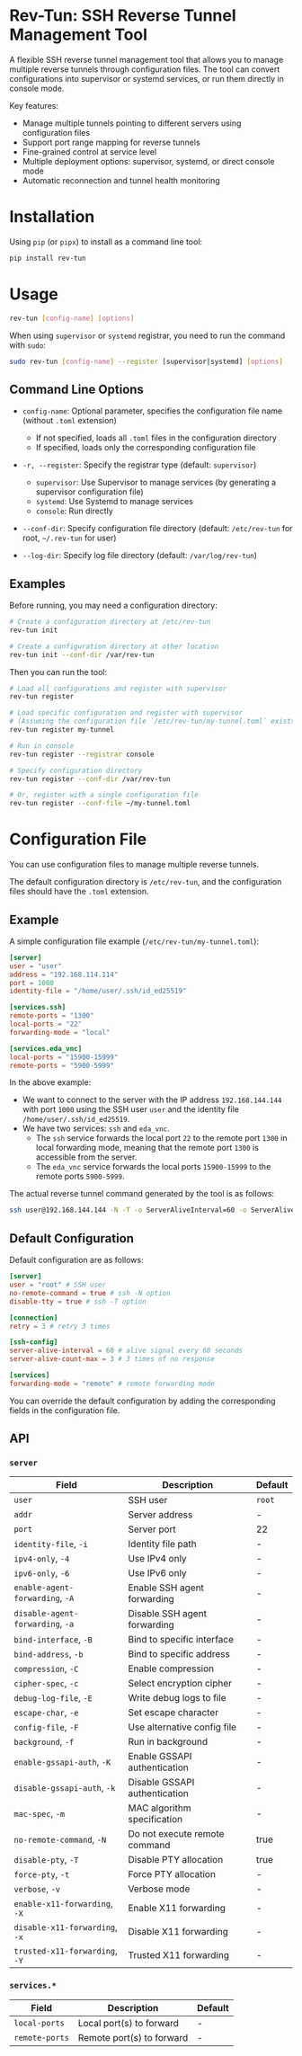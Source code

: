 # Rev-Tun: SSH Reverse Tunnel Management Tool

A flexible SSH reverse tunnel management tool that allows you to manage multiple reverse tunnels through configuration files. The tool can convert configurations into supervisor or systemd services, or run them directly in console mode.

Key features:

- Manage multiple tunnels pointing to different servers using configuration files
- Support port range mapping for reverse tunnels
- Fine-grained control at service level
- Multiple deployment options: supervisor, systemd, or direct console mode
- Automatic reconnection and tunnel health monitoring

# Installation

Using `pip` (or `pipx`) to install as a command line tool:

```bash
pip install rev-tun
```

# Usage

```bash
rev-tun [config-name] [options]
```

When using `supervisor` or `systemd` registrar, you need to run the command with `sudo`:

```bash
sudo rev-tun [config-name] --register [supervisor|systemd] [options]
```

## Command Line Options

- `config-name`: Optional parameter, specifies the configuration file name (without `.toml` extension)
  - If not specified, loads all `.toml` files in the configuration directory
  - If specified, loads only the corresponding configuration file

- `-r, --register`: Specify the registrar type (default: `supervisor`)
  - `supervisor`: Use Supervisor to manage services (by generating a supervisor configuration file)
  - `systemd`: Use Systemd to manage services
  - `console`: Run directly

- `--conf-dir`: Specify configuration file directory (default: `/etc/rev-tun` for root, `~/.rev-tun` for user)
- `--log-dir`: Specify log file directory (default: `/var/log/rev-tun`)

## Examples

Before running, you may need a configuration directory:

```bash
# Create a configuration directory at /etc/rev-tun
rev-tun init

# Create a configuration directory at other location
rev-tun init --conf-dir /var/rev-tun
```

Then you can run the tool:

```bash
# Load all configurations and register with supervisor
rev-tun register

# Load specific configuration and register with supervisor
# (Assuming the configuration file `/etc/rev-tun/my-tunnel.toml` exists)
rev-tun register my-tunnel

# Run in console
rev-tun register --registrar console

# Specify configuration directory
rev-tun register --conf-dir /var/rev-tun

# Or, register with a single configuration file
rev-tun register --conf-file ~/my-tunnel.toml
```

# Configuration File

You can use configuration files to manage multiple reverse tunnels. 

The default configuration directory is `/etc/rev-tun`, and the configuration files should have the `.toml` extension.

## Example

A simple configuration file example (`/etc/rev-tun/my-tunnel.toml`):

```toml
[server]
user = "user"
address = "192.168.114.114"
port = 1000
identity-file = "/home/user/.ssh/id_ed25519"

[services.ssh]
remote-ports = "1300"
local-ports = "22"
forwarding-mode = "local"

[services.eda_vnc]
local-ports = "15900-15999"
remote-ports = "5900-5999"
```

In the above example:

- We want to connect to the server with the IP address `192.168.144.144` with port `1000` using the SSH user `user` and the identity file `/home/user/.ssh/id_ed25519`.
- We have two services: `ssh` and `eda_vnc`.
  - The `ssh` service forwards the local port `22` to the remote port `1300` in local forwarding mode, meaning that the remote port `1300` is accessible from the server.
  - The `eda_vnc` service forwards the local ports `15900-15999` to the remote ports `5900-5999`.

The actual reverse tunnel command generated by the tool is as follows:

```bash
ssh user@192.168.144.144 -N -T -o ServerAliveInterval=60 -o ServerAliveCountMax=3 -i /home/user/.ssh/id_ed25519 -R 1300:localhost:22 -R 5900:localhost:15900 # ... and other ports
```

## Default Configuration

Default configuration are as follows:

```toml
[server]
user = "root" # SSH user
no-remote-command = true # ssh -N option
disable-tty = true # ssh -T option

[connection]
retry = 3 # retry 3 times

[ssh-config]
server-alive-interval = 60 # alive signal every 60 seconds
server-alive-count-max = 3 # 3 times of no response

[services]
forwarding-mode = "remote" # remote forwarding mode
```

You can override the default configuration by adding the corresponding fields in the configuration file.

## API

### `server`

| Field                            | Description                   | Default |
| -------------------------------- | ----------------------------- | ------- |
| `user`                           | SSH user                      | `root`  |
| `addr`                           | Server address                | -       |
| `port`                           | Server port                   | 22      |
| `identity-file`, `-i`            | Identity file path            | -       |
| `ipv4-only`, `-4`                | Use IPv4 only                 | -       |
| `ipv6-only`, `-6`                | Use IPv6 only                 | -       |
| `enable-agent-forwarding`, `-A`  | Enable SSH agent forwarding   | -       |
| `disable-agent-forwarding`, `-a` | Disable SSH agent forwarding  | -       |
| `bind-interface`, `-B`           | Bind to specific interface    | -       |
| `bind-address`, `-b`             | Bind to specific address      | -       |
| `compression`, `-C`              | Enable compression            | -       |
| `cipher-spec`, `-c`              | Select encryption cipher      | -       |
| `debug-log-file`, `-E`           | Write debug logs to file      | -       |
| `escape-char`, `-e`              | Set escape character          | -       |
| `config-file`, `-F`              | Use alternative config file   | -       |
| `background`, `-f`               | Run in background             | -       |
| `enable-gssapi-auth`, `-K`       | Enable GSSAPI authentication  | -       |
| `disable-gssapi-auth`, `-k`      | Disable GSSAPI authentication | -       |
| `mac-spec`, `-m`                 | MAC algorithm specification   | -       |
| `no-remote-command`, `-N`        | Do not execute remote command | true    |
| `disable-pty`, `-T`              | Disable PTY allocation        | true    |
| `force-pty`, `-t`                | Force PTY allocation          | -       |
| `verbose`, `-v`                  | Verbose mode                  | -       |
| `enable-x11-forwarding`, `-X`    | Enable X11 forwarding         | -       |
| `disable-x11-forwarding`, `-x`   | Disable X11 forwarding        | -       |
| `trusted-x11-forwarding`, `-Y`   | Trusted X11 forwarding        | -       |

### `services.*`

| Field | Description | Default |
| --- | --- | --- |
| `local-ports` | Local port(s) to forward | - |
| `remote-ports` | Remote port(s) to forward | - |